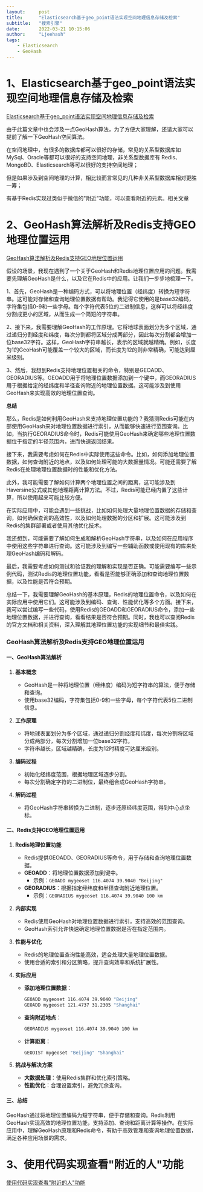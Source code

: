 ```yaml
---
layout:     post
title:      "Elasticsearch基于geo_point语法实现空间地理信息存储及检索"
subtitle:   "搜索引擎"
date:       2022-03-21 10:15:06
author:     "Ljeehash"
tags:
    - Elasticsearch
    - GeoHash
---
```


# 1、Elasticsearch基于geo_point语法实现空间地理信息存储及检索

[Elasticsearch基于geo_point语法实现空间地理信息存储及检索](https://zhuanlan.zhihu.com/p/378770937?utm_id=0)

由于此篇文章中也会涉及一点GeoHash算法，为了方便大家理解，还请大家可以提前了解一下GeoHash空间算法。



在空间地理中，有很多的数据库都可以很好的存储，常见的关系型数据库如 MySql、Oracle等都可以很好的支持空间地理，非关系型数据库有 Redis、MongoBD、Elasticsearch等可以很好的支持空间地理；


但是如果涉及到空间地理的计算，相比较而言常见的几种非关系型数据库相对更胜一筹；



有基于Redis实现过类似于微信的"附近"功能，可以查看附近的元素。相关文章

# 2、GeoHash算法解析及Redis支持GEO地理位置运用

[GeoHash算法解析及Redis支持GEO地理位置运用](https://zhuanlan.zhihu.com/p/38639394)

假设的场景，我现在遇到了一个关于GeoHash和Redis地理位置应用的问题。我需要先理解GeoHash是什么，以及它在Redis中的应用。让我们一步步地梳理一下。

1、首先，GeoHash是一种编码方式，可以将地理位置（经纬度）转换为短字符串。这可能对存储和查询地理位置数据有帮助。我记得它使用的是base32编码，字符集包括0-9和一些字母。每个字符代表5位的二进制信息，这样可以将经纬度分割成更小的区域，从而生成一个简短的字符串。

2、接下来，我需要理解GeoHash的工作原理。它将地球表面划分为多个区域，通过递归分割经度和纬度，每次分割都将区域分成两部分，因此每次分割都会增加一位base32字符。这样，GeoHash字符串越长，表示的区域就越精确。例如，长度为1的GeoHash可能覆盖一个较大的区域，而长度为12的则非常精确，可能达到厘米级别。

3、然后，我想到Redis支持地理位置相关的命令，特别是GEOADD、GEORADIUS等。GEOADD用于将地理位置数据添加到一个键中，而GEORADIUS用于根据给定的经纬度和半径查询附近的地理位置数据。这可能涉及到使用GeoHash来实现高效的地理位置查询。

**总结**

那么，Redis是如何利用GeoHash来支持地理位置功能的？我猜测Redis可能在内部使用GeoHash来对地理位置数据进行索引，从而能够快速进行范围查询。比如，当执行GEORADIUS命令时，Redis可能使用GeoHash来确定哪些地理位置数据位于指定的半径范围内，进而快速返回结果。

接下来，我需要考虑如何在Redis中实际使用这些命令。比如，如何添加地理位置数据，如何查询附近的地点，以及如何处理可能的大数据量情况。可能还需要了解Redis在处理地理位置数据时的性能和优化方法。

此外，我可能需要了解如何计算两个地理位置之间的距离，这可能涉及到Haversine公式或其他地理距离计算方法。不过，Redis可能已经内置了这些计算，所以使用起来可能比较方便。

在实际应用中，可能会遇到一些挑战，比如如何处理大量地理位置数据的存储和查询，如何确保查询的高效性，以及如何处理数据的分区和扩展。这可能涉及到Redis的集群部署或者使用其他优化技术。

我还想到，可能需要了解如何生成和解析GeoHash字符串，以及如何在应用程序中使用这些字符串进行查询。这可能涉及到编写一些辅助函数或使用现有的库来处理GeoHash编码和解码。

最后，我需要考虑如何测试和验证我的理解和实现是否正确。可能需要编写一些示例代码，测试Redis的地理位置功能，看看是否能够正确添加和查询地理位置数据，以及性能是否符合预期。

总结一下，我需要理解GeoHash的基本原理，Redis的地理位置命令，以及如何在实际应用中使用它们。这可能涉及到编码、查询、性能优化等多个方面。接下来，我可以尝试编写一些代码，使用Redis的GEOADD和GEORADIUS命令，添加一些地理位置数据，并进行查询，看看结果是否符合预期。同时，我也可以查阅Redis的官方文档和相关资料，深入理解其地理位置功能的实现细节和最佳实践。
</think>

### GeoHash算法解析及Redis支持GEO地理位置运用

#### 一、GeoHash算法解析

1. **基本概念**
   - GeoHash是一种将地理位置（经纬度）编码为短字符串的算法，便于存储和查询。
   - 使用base32编码，字符集包括0-9和一些字母，每个字符代表5位二进制信息。

2. **工作原理**
   - 将地球表面划分为多个区域，通过递归分割经度和纬度，每次分割将区域分成两部分，每次分割增加一位base32字符。
   - 字符串越长，区域越精确，长度为12时精度可达厘米级别。

3. **编码过程**
   - 初始化经纬度范围，根据地理区域逐步分割。
   - 每次分割确定字符的二进制位，最终组合成GeoHash字符串。

4. **解码过程**
   - 将GeoHash字符串转换为二进制，逐步还原经纬度范围，得到中心点坐标。

#### 二、Redis支持GEO地理位置运用

1. **Redis地理位置功能**
   - Redis提供GEOADD、GEORADIUS等命令，用于存储和查询地理位置数据。
   - **GEOADD**：将地理位置数据添加到键中。
     - 示例：`GEOADD mygeoset 116.4074 39.9040 "Beijing"`
   - **GEORADIUS**：根据指定经纬度和半径查询附近地理位置。
     - 示例：`GEORADIUS mygeoset 116.4074 39.9040 100 km`

2. **内部实现**
   - Redis使用GeoHash对地理位置数据进行索引，支持高效的范围查询。
   - GeoHash索引允许快速确定地理位置数据是否在指定范围内。

3. **性能与优化**
   - Redis的地理位置查询性能高效，适合处理大量地理位置数据。
   - 使用合适的索引和分区策略，提升查询效率和系统扩展性。

4. **实际应用**
   - **添加地理位置数据**：
     ```bash
     GEOADD mygeoset 116.4074 39.9040 "Beijing"
     GEOADD mygeoset 121.4737 31.2305 "Shanghai"
     ```
   - **查询附近地点**：
     ```bash
     GEORADIUS mygeoset 116.4074 39.9040 100 km
     ```
   - **计算距离**：
     ```bash
     GEODIST mygeoset "Beijing" "Shanghai"
     ```

5. **挑战与解决方案**
   - **大数据处理**：使用Redis集群和优化索引策略。
   - **性能优化**：合理设置索引，避免冗余查询。

#### 三、总结

GeoHash通过将地理位置编码为短字符串，便于存储和查询。Redis利用GeoHash实现高效的地理位置功能，支持添加、查询和距离计算等操作。在实际应用中，理解GeoHash原理和Redis命令，有助于高效管理和查询地理位置数据，满足各种应用场景的需求。

# 3、使用代码实现查看"附近的人"功能

[使用代码实现查看"附近的人"功能](https://zhuanlan.zhihu.com/p/95967044)
